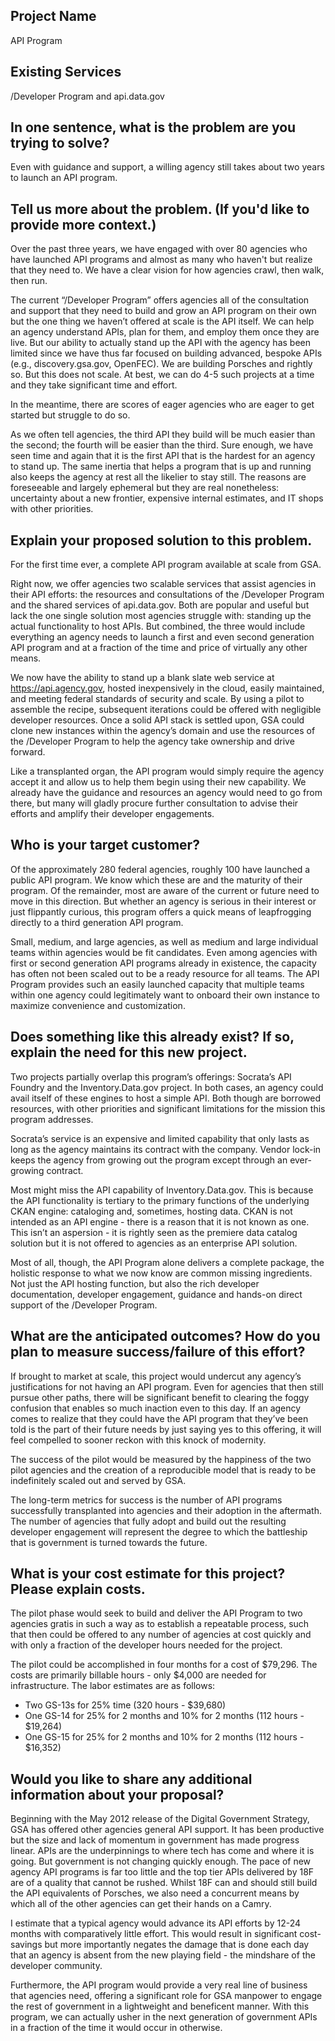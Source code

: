 



## Project Name

API Program

## Existing Services 

/Developer Program and api.data.gov

## In one sentence, what is the problem are you trying to solve?

Even with guidance and support, a willing agency still takes about two years to launch an API program.  

## Tell us more about the problem. (If you'd like to provide more context.)

Over the past three years, we have engaged with over 80 agencies who have launched API programs and almost as many who haven't but realize that they need to.  We have a clear vision for how agencies crawl, then walk, then run.  

The current “/Developer Program” offers agencies all of the consultation and support that they need to build and grow an API program on their own but the one thing we haven’t offered at scale is the API itself.  We can help an agency understand APIs, plan for them, and employ them once they are live.  But our ability to actually stand up the API with the agency has been limited since we have thus far focused on building advanced, bespoke APIs (e.g., discovery.gsa.gov, OpenFEC).  We are building Porsches and rightly so.  But this does not scale.  At best, we can do 4-5 such projects at a time and they take significant time and effort.  

In the meantime, there are scores of eager agencies who are eager to get started but struggle to do so.  

As we often tell agencies, the third API they build will be much easier than the second; the fourth will be easier than the third.  Sure enough, we have seen time and again that it is the first API that is the hardest for an agency to stand up.  The same inertia that helps a program that is up and running also keeps the agency at rest all the likelier to stay still.  The reasons are foreseeable and largely ephemeral but they are real nonetheless:  uncertainty about a new frontier, expensive internal estimates, and IT shops with other priorities.  

## Explain your proposed solution to this problem.

For the first time ever, a complete API program available at scale from GSA.  

Right now, we offer agencies two scalable services that assist agencies in their API efforts: the resources and consultations of the /Developer Program and the shared services of api.data.gov.  Both are popular and useful but lack the one single solution most agencies struggle with: standing up the actual functionality to host APIs. But combined, the three would include everything an agency needs to launch a first and even second generation API program and at a fraction of the time and price of virtually any other means.  

We now have the ability to stand up a blank slate web service at https://api.agency.gov, hosted inexpensively in the cloud, easily maintained, and meeting federal standards of security and scale.  By using a pilot to assemble the recipe, subsequent iterations could be offered with negligible developer resources.  Once a solid API stack is settled upon, GSA could clone new instances within the agency’s domain and use the resources of the /Developer Program to help the agency take ownership and drive forward.  

Like a transplanted organ, the API program would simply require the agency accept it and allow us to help them begin using their new capability.  We already have the guidance and resources an agency would need to go from there, but many will gladly procure further consultation to advise their efforts and amplify their developer engagements.   


## Who is your target customer?

Of the approximately 280 federal agencies, roughly 100 have launched a public API program.   We know which these are and the maturity of their program.  Of the remainder, most are aware of the current or future need to move in this direction.  But whether an agency is serious in their interest or just flippantly curious, this program offers a quick means of leapfrogging directly to a third generation API program.  

Small, medium, and large agencies, as well as medium and large individual teams within agencies would be fit candidates.  Even among agencies with first or second generation API programs already in existence, the capacity has often not been scaled out to be a ready resource for all teams.  The API Program provides such an easily launched capacity that multiple teams within one agency could legitimately want to onboard their own instance to maximize convenience and customization.   

## Does something like this already exist? If so, explain the need for this new project.

Two projects partially overlap this program’s offerings: Socrata’s API Foundry and the Inventory.Data.gov project.  In both cases, an agency could avail itself of these engines to host a simple API. Both though are borrowed resources, with other priorities and significant limitations for the mission this program addresses.  

Socrata’s service is an expensive and limited capability that only lasts as long as the agency maintains its contract with the company.  Vendor lock-in keeps the agency from growing out the program except through an ever-growing contract.  

Most might miss the API capability of Inventory.Data.gov.  This is because the API functionality is tertiary to the primary functions of the underlying CKAN engine: cataloging and, sometimes, hosting data.  CKAN is not intended as an API engine - there is a reason that it is not known as one.  This isn’t an aspersion - it is rightly seen as the premiere data catalog solution but it is not offered to agencies as an enterprise API solution.  

Most of all, though, the API Program alone delivers a complete package, the holistic response to what we now know are common missing ingredients.  Not just the API hosting function, but also the rich developer documentation, developer engagement, guidance and hands-on direct support of the /Developer Program.  

## What are the anticipated outcomes? How do you plan to measure success/failure of this effort?

If brought to market at scale, this project would undercut any agency’s justifications for not having an API program.  Even for agencies that then still pursue other paths, there will be significant benefit to clearing the foggy confusion that enables so much inaction even to this day.  If an agency comes to realize that they could have the API program that they’ve been told is the part of their future needs by just saying yes to this offering, it will feel compelled to sooner reckon with this knock of modernity.  

The success of the pilot would be measured by the happiness of the two pilot agencies and the creation of a reproducible model that is ready to be indefinitely scaled out and served by GSA.  

The long-term metrics for success is the number of API programs successfully transplanted into agencies and their adoption in the aftermath.  The number of agencies that fully adopt and build out the resulting developer engagement will represent the degree to which the battleship that is government is turned towards the future.  

## What is your cost estimate for this project? Please explain costs.

The pilot phase would seek to build and deliver the API Program to two agencies gratis in such a way as to establish a repeatable process, such that then could be offered to any number of agencies at cost quickly and with only a fraction of the developer hours needed for the project.  

The pilot could be accomplished in four months for a cost of $79,296.  The costs are primarily billable hours - only $4,000 are needed for infrastructure.  The labor estimates are as follows:  

* Two GS-13s for 25% time (320 hours - $39,680)
* One GS-14 for 25% for 2 months and 10% for 2 months (112 hours - $19,264)
* One GS-15 for 25% for 2 months and 10% for 2 months (112 hours - $16,352)

## Would you like to share any additional information about your proposal?

Beginning with the May 2012 release of the Digital Government Strategy, GSA has offered other agencies general API support.  It has been productive but the size and lack of momentum in government has made progress linear.  APIs are the underpinnings to where tech has come and where it is going.  But government is not changing quickly enough.  The pace of new agency API programs is far too little and the top tier APIs delivered by 18F are of a quality that cannot be rushed.  Whilst 18F can and should still build the API equivalents of Porsches, we also need a concurrent means by which all of the other agencies can get their hands on a Camry.  

I estimate that a typical agency would advance its API efforts by 12-24 months with comparatively little effort.  This would result in significant cost-savings but more importantly negates the damage that is done each day that an agency is absent from the new playing field - the mindshare of the developer community.  

Furthermore, the API program would provide a very real line of business that agencies need, offering a significant role for GSA manpower to engage the rest of government in a lightweight and beneficent manner.  With this program, we can actually usher in the next generation of government APIs in a fraction of the time it would occur in otherwise.  


